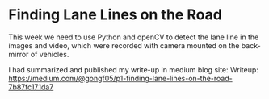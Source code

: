 # **Finding Lane Lines on the Road** 

This week we need to use Python and openCV to detect the lane line in the images and video, which were recorded with camera mounted on the back-mirror of vehicles.

I had summarized and published my write-up in medium blog site:
Writeup: https://medium.com/@gongf05/p1-finding-lane-lines-on-the-road-7b87fc171da7
